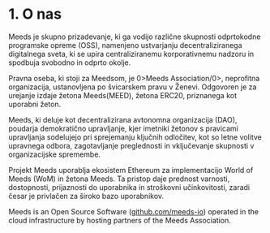 
# 1. O nas

Meeds je skupno prizadevanje, ki ga vodijo različne skupnosti odprtokodne programske opreme (OSS), namenjeno ustvarjanju decentraliziranega digitalnega sveta, ki se upira centraliziranemu korporativnemu nadzoru in spodbuja svobodno in odprto okolje.

Pravna oseba, ki stoji za Meedsom, je 0>Meeds Association/0>, neprofitna organizacija, ustanovljena po švicarskem pravu v Ženevi. Odgovoren je za urejanje izdaje žetona Meeds(MEED), žetona ERC20, priznanega kot uporabni žeton.

Meeds, ki deluje kot decentralizirana avtonomna organizacija (DAO), poudarja demokratično upravljanje, kjer imetniki žetonov s pravicami upravljanja sodelujejo pri sprejemanju ključnih odločitev, kot so letne volitve upravnega odbora, zagotavljanje preglednosti in vključevanje skupnosti v organizacijske spremembe.

Projekt Meeds uporablja ekosistem Ethereum za implementacijo World of Meeds (WoM) in žetona Meeds. Ta pristop daje prednost varnosti, dostopnosti, prijaznosti do uporabnika in stroškovni učinkovitosti, zaradi česar je privlačen za široko bazo uporabnikov.

Meeds is an Open Source Software ([github.com/meeds-io](https://github.com/meeds-io)) operated in the cloud infrastructure by hosting partners of the Meeds Association.